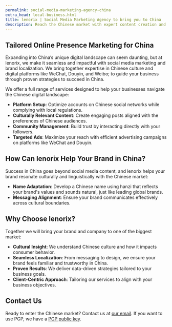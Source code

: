 ```yaml
---
permalink: social-media-marketing-agency-china
extra_head: local-business.html
title: lenorix | Social Media Marketing Agency to bring you to China
description: Reach the Chinese market with expert content creation and local insights. Grow your business with our leading social platform marketing agency.
---
```


## Tailored Online Presence Marketing for China

Expanding into China’s unique digital landscape can seem daunting, but at lenorix, we make it seamless and impactful with social media marketing and brand localization. We bring together expertise in Chinese culture and digital platforms like WeChat, Douyin, and Weibo; to guide your business through proven strategies to succeed in China.

We offer a full range of services designed to help your businesses navigate the Chinese digital landscape:

- **Platform Setup**: Optimize accounts on Chinese social networks while complying with local regulations.
- **Culturally Relevant Content**: Create engaging posts aligned with the preferences of Chinese audiences.
- **Community Management**: Build trust by interacting directly with your followers.  
- **Targeted Ads**: Maximize your reach with efficient advertising campaigns on platforms like WeChat and Douyin.

## How Can lenorix Help Your Brand in China?

Success in China goes beyond social media content, and lenorix helps your brand resonate culturally and linguistically with the Chinese market:

- **Name Adaptation**: Develop a Chinese name using hanzi that reflects your brand's values and sounds natural, just like leading global brands.
- **Messaging Alignment**: Ensure your brand communicates effectively across cultural boundaries.

## Why Choose lenorix?

Together we will bring your brand and company to one of the biggest market:

- **Cultural Insight**: We understand Chinese culture and how it impacts consumer behavior.
- **Seamless Localization**: From messaging to design, we ensure your brand feels familiar and trustworthy in China.
- **Proven Results**: We deliver data-driven strategies tailored to your business goals.
- **Client-Centric Approach**: Tailoring our services to align with your business objectives.

## Contact Us

Ready to enter the Chinese market? Contact us at [our email](mailto:contact@lenorix.com). If you want to use PGP, we have a [PGP public key](./public-key).
